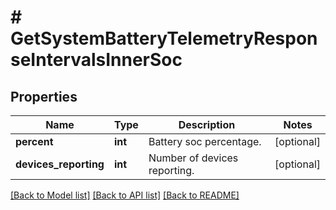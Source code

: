 # # GetSystemBatteryTelemetryResponseIntervalsInnerSoc

## Properties

Name | Type | Description | Notes
------------ | ------------- | ------------- | -------------
**percent** | **int** | Battery soc percentage. | [optional]
**devices_reporting** | **int** | Number of devices reporting. | [optional]

[[Back to Model list]](../../README.md#models) [[Back to API list]](../../README.md#endpoints) [[Back to README]](../../README.md)

